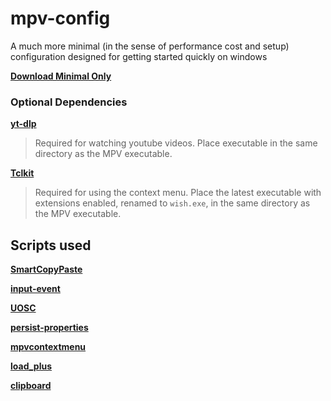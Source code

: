 # mpv-config
A much more minimal (in the sense of performance cost and setup) configuration designed for getting started quickly on windows

**[Download Minimal Only](https://minhaskamal.github.io/DownGit/#/home?url=https://github.com/NotMithical/mpv-config/tree/main/Minimal)**

### Optional Dependencies

**[yt-dlp](https://github.com/yt-dlp/yt-dlp/releases/latest)**
> Required for watching youtube videos. Place executable in the same directory as the MPV executable.

**[Tclkit](https://tclkits.rkeene.org/fossil/wiki/Downloads)**
> Required for using the context menu. Place the latest executable with extensions enabled, renamed to `wish.exe`, in the same directory as the MPV executable.

## Scripts used

**[SmartCopyPaste](https://github.com/Eisa01/mpv-scripts#smartcopypaste)**

**[input-event](https://github.com/natural-harmonia-gropius/input-event)**

**[UOSC](https://github.com/tomasklaen/uosc)**

**[persist-properties](https://github.com/d87/mpv-persist-properties)**

**[mpvcontextmenu](https://gitlab.com/carmanaught/mpvcontextmenu/)**

**[load_plus](https://github.com/hooke007/MPV_lazy/blob/main/portable_config/scripts/load_plus.lua)**

**[clipboard](https://github.com/CogentRedTester/mpv-clipboard)**
